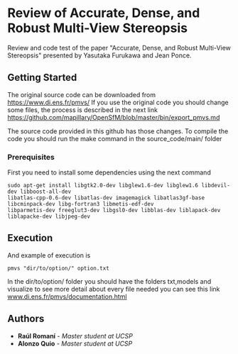# Review of Accurate, Dense, and Robust Multi-View Stereopsis

Review and code test of the paper "Accurate, Dense, and Robust Multi-View Stereopsis" presented by Yasutaka Furukawa and Jean Ponce.

## Getting Started
The original source code can be downloaded from https://www.di.ens.fr/pmvs/
If you use the original code you should change some files, the process is described in the next link
https://github.com/mapillary/OpenSfM/blob/master/bin/export_pmvs.md

The source code provided in this github has those changes.
To compile the code you should run the make command in the source_code/main/ folder

### Prerequisites

First you need to install some dependencies using the next command

```
sudo apt-get install libgtk2.0-dev libglew1.6-dev libglew1.6 libdevil-dev libboost-all-dev
libatlas-cpp-0.6-dev libatlas-dev imagemagick libatlas3gf-base libcminpack-dev libg-fortran3 libmetis-edf-dev
libparmetis-dev freeglut3-dev libgsl0-dev libblas-dev liblapack-dev liblapacke-dev libjpeg-dev
```

## Execution
And example of execution is 
```
pmvs "dir/to/option/" option.txt
```
In the dir/to/option/ folder you should have the folders txt,models and visualize to see more detail about every file needed you can see this link 
www.di.ens.fr/pmvs/documentation.html

## Authors

* **Raúl Romaní** - *Master student at UCSP*
* **Alonzo Quio** - *Master student at UCSP*
